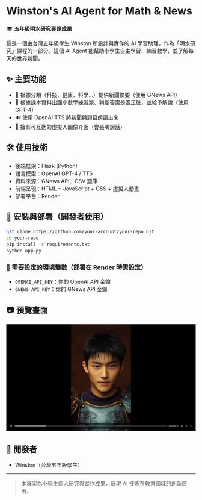 
# Winston's AI Agent for Math & News
🎓 **五年級明水研究專題成果**

這是一個由台灣五年級學生 Winston 所設計與實作的 AI 學習助理，作為「明水研究」課程的一部分。這個 AI Agent 能幫助小學生自主學習、練習數學，並了解每天的世界新聞。

## ✨ 主要功能
- 📰 根據分類（科技、健康、科學...）提供新聞摘要（使用 GNews API）
- 🧠 根據課本資料出國小數學練習題、判斷答案是否正確，並給予解說（使用 GPT-4）
- 🔊 使用 OpenAI TTS 將新聞與題目朗讀出來
- 🤖 擁有可互動的虛擬人圖像介面（會張嘴說話）

## 🛠️ 使用技術
- 後端框架：Flask (Python)
- 語言模型：OpenAI GPT-4 / TTS
- 資料來源：GNews API、CSV 題庫
- 前端呈現：HTML + JavaScript + CSS + 虛擬人動畫
- 部署平台：Render

## 🚀 安裝與部署（開發者使用）
```bash
git clone https://github.com/your-account/your-repo.git
cd your-repo
pip install -r requirements.txt
python app.py
```

### 📌 需要設定的環境變數（部署在 Render 時需設定）
- `OPENAI_API_KEY`：你的 OpenAI API 金鑰
- `GNEWS_API_KEY`：你的 GNews API 金鑰

## 📷 預覽畫面
![虛擬人畫面](./static/images/agent_idle.png)

## 👦 開發者
- Winston（台灣五年級學生）

---
> 本專案為小學生個人研究與實作成果，展現 AI 技術在教育領域的創新應用。
